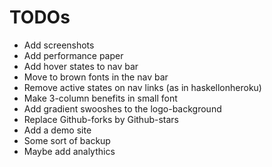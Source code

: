 TODOs
=====

* Add screenshots
* Add performance paper
* Add hover states to nav bar
* Move to brown fonts in the nav bar
* Remove active states on nav links (as in haskellonheroku)
* Make 3-column benefits in small font
* Add gradient swooshes to the logo-background
* Replace Github-forks by Github-stars
* Add a demo site
* Some sort of backup
* Maybe add analythics

